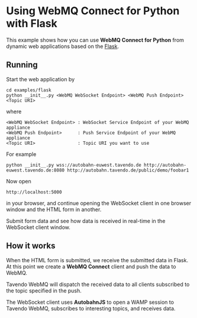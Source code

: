 Using WebMQ Connect for Python with Flask
=========================================

This example shows how you can use **WebMQ Connect for Python** from dynamic
web applications based on the [Flask](http://flask.pocoo.org).

Running
-------

Start the web application by

	cd examples/flask
	python __init__.py <WebMQ WebSocket Endpoint> <WebMQ Push Endpoint> <Topic URI>

where

	<WebMQ WebSocket Endpoint> : WebSocket Service Endpoint of your WebMQ appliance
	<WebMQ Push Endpoint>      : Push Service Endpoint of your WebMQ appliance
	<Topic URI>                : Topic URI you want to use


For example

	python __init__.py wss://autobahn-euwest.tavendo.de http://autobahn-euwest.tavendo.de:8080 http://autobahn.tavendo.de/public/demo/foobar1


Now open

	http://localhost:5000

in your browser, and continue opening the WebSocket client in one browser window and the HTML form in another.

Submit form data and see how data is received in real-time in the WebSocket client window.


How it works
------------

When the HTML form is submitted, we receive the submitted data in Flask. At this point we create a **WebMQ Connect** client and push the data to WebMQ.

Tavendo WebMQ will dispatch the received data to all clients subscribed to the topic specified in the push.

The WebSocket client uses **AutobahnJS** to open a WAMP session to Tavendo WebMQ, subscribes to interesting topics, and receives data.